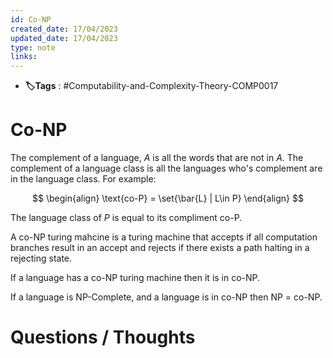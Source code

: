```yaml
---
id: Co-NP
created_date: 17/04/2023
updated_date: 17/04/2023
type: note
links: 
---
```

* **🏷️Tags** : #Computability-and-Complexity-Theory-COMP0017 
# Co-NP

The complement of a language, $A$ is all the words that are not in $A$. The complement of a language class is all  the languages who's complement are in the language class. For example:

$$
\begin{align}
\text{co-P} = \set{\bar{L} | L\in P}
\end{align}
$$

The language class of $P$ is equal to its compliment $\text{co-P}$.

A co-NP turing mahcine is a turing machine that accepts if all computation branches result in an accept and rejects if there exists a path halting in a rejecting state.

If a language has a co-NP turing machine then it is in  co-NP.

If a language is NP-Complete, and a language is in co-NP then NP = co-NP.
# Questions / Thoughts